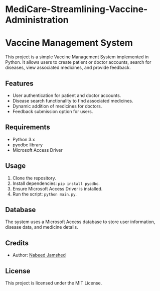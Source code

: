 # MediCare-Streamlining-Vaccine-Administration
# Vaccine Management System

This project is a simple Vaccine Management System implemented in Python. It allows users to create patient or doctor accounts, search for diseases, view associated medicines, and provide feedback.

## Features
- User authentication for patient and doctor accounts.
- Disease search functionality to find associated medicines.
- Dynamic addition of medicines for doctors.
- Feedback submission option for users.

## Requirements
- Python 3.x
- pyodbc library
- Microsoft Access Driver

## Usage
1. Clone the repository.
2. Install dependencies: `pip install pyodbc`.
3. Ensure Microsoft Access Driver is installed.
4. Run the script: `python main.py`.

## Database
The system uses a Microsoft Access database to store user information, disease data, and medicine details.

## Credits
- Author: [Nabeed Jamshed](https://github.com/Nabeedjamshed)

## License
This project is licensed under the MIT License.

